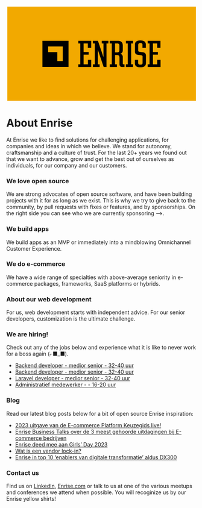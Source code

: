 <p align="center"><a href="https://enrise.com" target="_blank"><img src="https://github.com/enrise/.github/blob/master/images/logo.png?raw=true"></a></p>

# About Enrise

At Enrise we like to find solutions for challenging applications, for companies and ideas in which we believe. We stand for autonomy, craftsmanship and a culture of trust. For the last 20+ years we found out that we want to advance, grow and get the best out of ourselves as individuals, for our company and our customers.

### We love open source

We are strong advocates of open source software, and have been building projects with it for as long as we exist.
This is why we try to give back to the community, by pull requests with fixes or features, and by sponsorships.
On the right side you can see who we are currently sponsoring -->.

### We build apps
We build apps as an MVP or immediately into a mindblowing Omnichannel Customer Experience.

### We do e-commerce
We have a wide range of specialties with above-average seniority in e-commerce packages, frameworks, SaaS platforms or hybrids.

### About our web development
For us, web development starts with independent advice. For our senior developers, customization is the ultimate challenge.

### We are hiring!

Check out any of the jobs below and experience what it is like to never work for a boss again (⌐■_■).

<!-- JOB-LIST:START -->
- [Backend developer - medior  senior - 32-40 uur](https://jobs.enrise.com/developer-team-craft)
- [Backend developer - medior senior - 32-40 uur](https://jobs.enrise.com/backend-developer)
- [Laravel developer - medior senior - 32-40 uur](https://jobs.enrise.com/laravel-developer-2)
- [Administratief medewerker -  - 16-20 uur](https://jobs.enrise.com/administratief-medewerker)
<!-- JOB-LIST:END -->

### Blog

Read our latest blog posts below for a bit of open source Enrise inspiration:

<!-- POST-LIST:START -->
- [2023 uitgave van de E-commerce Platform Keuzegids live!](https://enrise.com/2023/04/nu-beschikbaar-e-commerce-platform-keuzegids-2023/)
- [Enrise Business Talks over de 3 meest gehoorde uitdagingen bij E-commerce bedrijven](https://enrise.com/2023/04/de-enrise-business-talks-over-keuzegids-ecommerce/)
- [Enrise deed mee aan Girls’ Day 2023](https://enrise.com/2023/03/enrise-girls-day-2023/)
- [Wat is een vendor lock-in?](https://enrise.com/2023/03/wat-is-een-vendor-lock-in/)
- [Enrise in top 10 ‘enablers van digitale transformatie’ aldus DX300](https://enrise.com/2023/03/enrise-in-top-10-dx300/)
<!-- POST-LIST:END -->

### Contact us

Find us on <a href="https://www.linkedin.com/company/enrise/" target="_blank">LinkedIn</a>, <a href="https://enrise.com" target="_blank">Enrise.com</a> or talk to us at one of the various meetups and conferences we attend when possible. You will recoginize us by our Enrise yellow shirts!
